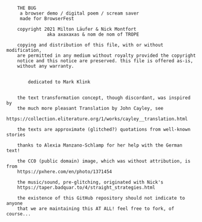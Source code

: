         THE BUG
         a browser demo / digital poem / scream saver
         made for BrowserFest

        copyright 2021 Milton Läufer & Nick Montfort
                   aka axaxaxas & nom de nom of TROPE

        copying and distribution of this file, with or without modification,
        are permitted in any medium without royalty provided the copyright
        notice and this notice are preserved. this file is offered as-is,
        without any warranty.


            dedicated to Mark Klink


        the text transformation concept, though discordant, was inspired by
        the much more pleasant Translation by John Cayley, see
        https://collection.eliterature.org/1/works/cayley__translation.html

        the texts are approximate (glitched?) quotations from well-known stories

        thanks to Alexia Manzano-Schlamp for her help with the German text!

        the CC0 (public domain) image, which was without attribution, is from
        https://pxhere.com/en/photo/1371454

        the music/sound, pre-glitching, originated with Nick's
        https://taper.badquar.to/4/straight_strategies.html

        the existence of this GitHub repository should not indicate to anyone
        that we are maintaining this AT ALL! feel free to fork, of course...
